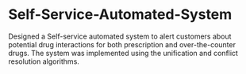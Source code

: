 # Self-Service-Automated-System
Designed a Self-service automated system to alert customers about potential drug interactions for both prescription and over-the-counter drugs. The system was implemented using the unification and conflict resolution algorithms.
